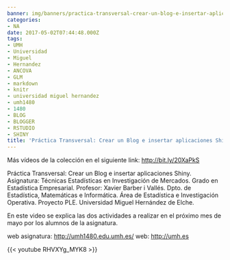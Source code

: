 ```yaml
---
banner: img/banners/practica-transversal-crear-un-blog-e-insertar-aplicaciones-shiny.jpg
categories:
- NA
date: 2017-05-02T07:44:48.000Z
tags:
- UMH
- Universidad
- Miguel
- Hernandez
- ANCOVA
- GLM
- markdown
- knitr
- universidad miguel hernandez
- umh1480
- 1480
- BLOG
- BLOGGER
- RSTUDIO
- SHINY
title: 'Práctica Transversal: Crear un Blog e insertar aplicaciones Shiny'
---
```


Más vídeos de la colección en el siguiente link: http://bit.ly/20XaPkS

Práctica Transversal: Crear un Blog e insertar aplicaciones Shiny.
Asignatura: Técnicas Estadísticas en Investigación de Mercados.
Grado en Estadística Empresarial.
Profesor: Xavier Barber i Vallés.
Dpto. de Estadística, Matemáticas e Informática.
Área de Estadística e Investigación Operativa.
Proyecto PLE. Universidad Miguel Hernández de Elche.

En este video se explica las dos actividades a realizar en el próximo mes de mayo por los alumnos de la asignatura.

web asignatura: http://umh1480.edu.umh.es/
web: http://umh.es

{{< youtube RHVXYg_MYK8 >}}
